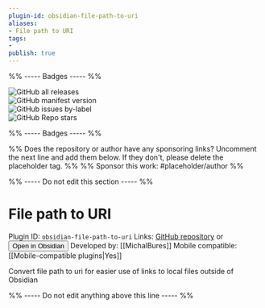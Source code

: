 ```yaml
---
plugin-id: obsidian-file-path-to-uri
aliases:
- File path to URI
tags: 
- 
publish: true
---
```


%% ----- Badges ----- %%

![GitHub all releases](https://img.shields.io/github/downloads/MichalBures/obsidian-file-path-to-uri/total?color=573E7A&logo=github&style=for-the-badge)   
![GitHub manifest version](https://img.shields.io/github/manifest-json/v/MichalBures/obsidian-file-path-to-uri?color=573E7A&logo=github&style=for-the-badge)   
![GitHub issues by-label](https://img.shields.io/github/issues/MichalBures/obsidian-file-path-to-uri/help%20wanted?color=573E7A&logo=github&style=for-the-badge)   
![GitHub Repo stars](https://img.shields.io/github/stars/MichalBures/obsidian-file-path-to-uri?color=573E7A&logo=github&style=for-the-badge)

%% ----- Badges ----- %%

%% Does the repository or author have any sponsoring links? Uncomment the next line and add them below. If they don't, please delete the placeholder tag. %%
%% Sponsor this work: #placeholder/author %%

%% ----- Do not edit this section ----- %%

# File path to URI

Plugin ID: `obsidian-file-path-to-uri`
Links: [GitHub repository](https://github.com/MichalBures/obsidian-file-path-to-uri) or [<button id=HH>Open in Obsidian</button>](obsidian://goto-plugin?id=obsidian-file-path-to-uri)
Developed by: [[MichalBures]]
Mobile compatible: [[Mobile-compatible plugins|Yes]]

Convert file path to uri for easier use of links to local files outside of Obsidian

%% ----- Do not edit anything above this line ----- %% 
